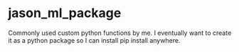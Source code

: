 # jason_ml_package

Commonly used custom python functions by me. I eventually want to create it as a python package so I can install pip install anywhere. 

